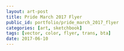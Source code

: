 ```yaml
---
layout: art-post
title: Pride March 2017 Flyer
public_id: portfolio/pride_march_2017_flyer
categories: [art, sketchbook]
tags: [vector, color, flyer, trans, bta]
date: 2017-06-10
---
```


